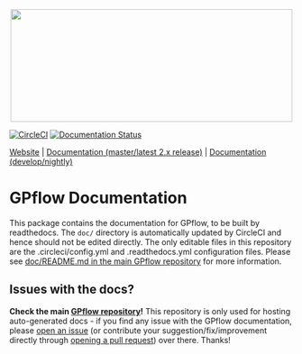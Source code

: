 <div style="text-align:center">
<img width="500" height="200" src="./doc/source/_static/gpflow_logo.svg">
</div>

[![CircleCI](https://circleci.com/gh/GPflow/docs/tree/master.svg?style=svg)](https://circleci.com/gh/GPflow/docs/tree/master.svg?style=svg)
[![Documentation Status](https://readthedocs.org/projects/gpflow/badge/?version=master)](http://gpflow.readthedocs.io/en/master/?badge=master)

[Website](https://gpflow.org)
| [Documentation (master/latest 2.x release)](https://gpflow.readthedocs.io/en/master/)
| [Documentation (develop/nightly)](https://gpflow.readthedocs.io/en/develop/)

# GPflow Documentation

This package contains the documentation for GPflow, to be built by readthedocs.
The `doc/` directory is automatically updated by CircleCI and hence should not be edited directly.
The only editable files in this repository are the .circleci/config.yml and .readthedocs.yml configuration files.
Please see [doc/README.md in the main GPflow repository](https://github.com/GPflow/GPflow/blob/develop/doc/README.md) for more information.

## Issues with the docs?

**Check the main [GPflow repository](https://github.com/GPflow/GPflow/)!**
This repository is only used for hosting auto-generated docs - if you find any issue with the GPflow documentation, please [open an issue](https://github.com/GPflow/GPflow/issues/new?template=doc-issue.md) (or contribute your suggestion/fix/improvement directly through [opening a pull request](https://github.com/GPflow/GPflow/compare)) over there. Thanks!
